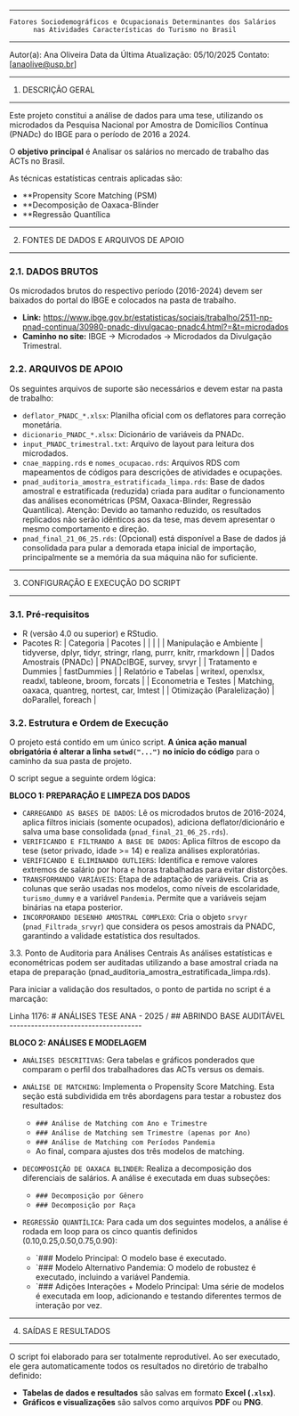 --------------------------------------------------------------------------------
    Fatores Sociodemográficos e Ocupacionais Determinantes dos Salários 
          nas Atividades Características do Turismo no Brasil
--------------------------------------------------------------------------------

Autor(a): Ana Oliveira 
Data da Última Atualização: 05/10/2025
Contato: [anaolive@usp.br]

--------------------------------------------------------------------------------
1. DESCRIÇÃO GERAL
--------------------------------------------------------------------------------

Este projeto constitui a análise de dados para uma tese, utilizando os microdados da Pesquisa Nacional por Amostra de Domicílios Contínua (PNADc) do IBGE para o período de 2016 a 2024.

O **objetivo principal** é Analisar os salários no mercado de trabalho das ACTs no Brasil.

As técnicas estatísticas centrais aplicadas são:
* **Propensity Score Matching (PSM)
* **Decomposição de Oaxaca-Blinder
* **Regressão Quantílica

--------------------------------------------------------------------------------
2. FONTES DE DADOS E ARQUIVOS DE APOIO
--------------------------------------------------------------------------------

### 2.1. DADOS BRUTOS
Os microdados brutos do respectivo período (2016-2024) devem ser baixados do portal do IBGE e colocados na pasta de trabalho.
* **Link:** https://www.ibge.gov.br/estatisticas/sociais/trabalho/2511-np-pnad-continua/30980-pnadc-divulgacao-pnadc4.html?=&t=microdados
* **Caminho no site:** IBGE -> Microdados -> Microdados da Divulgação Trimestral.

### 2.2. ARQUIVOS DE APOIO
Os seguintes arquivos de suporte são necessários e devem estar na pasta de trabalho:
* `deflator_PNADC_*.xlsx`: Planilha oficial com os deflatores para correção monetária.
* `dicionario_PNADC_*.xlsx`: Dicionário de variáveis da PNADc.
* `input_PNADC_trimestral.txt`: Arquivo de layout para leitura dos microdados.
* `cnae_mapping.rds` e `nomes_ocupacao.rds`: Arquivos RDS com mapeamentos de códigos para descrições de atividades e ocupações.
* `pnad_auditoria_amostra_estratificada_limpa.rds`: Base de dados amostral e estratificada (reduzida) criada para auditar o funcionamento das análises econométricas (PSM, Oaxaca-Blinder, Regressão Quantílica). Atenção: Devido ao tamanho reduzido, os resultados replicados não serão idênticos aos da tese, mas devem apresentar o mesmo comportamento e direção.
* `pnad_final_21_06_25.rds`: (Opcional) está disponível a Base de dados já consolidada para pular a demorada etapa inicial de importação, principalmente se a memória da sua máquina não for suficiente.

--------------------------------------------------------------------------------
3. CONFIGURAÇÃO E EXECUÇÃO DO SCRIPT
--------------------------------------------------------------------------------

### 3.1. Pré-requisitos
* R (versão 4.0 ou superior) e RStudio.
* Pacotes R:
| 	Categoria 		| 				Pacotes				   |
|				|								   |
| Manipulação e Ambiente 	| tidyverse, dplyr, tidyr, stringr, rlang, purrr, knitr, rmarkdown |
| Dados Amostrais (PNADc) 	| PNADcIBGE, survey, srvyr 					   |
| Tratamento e Dummies 		| fastDummies 							   |
| Relatório e Tabelas 		| writexl, openxlsx, readxl, tableone, broom, forcats 		   |
| Econometria e Testes 		| Matching, oaxaca, quantreg, nortest, car, lmtest 		   |
| Otimização (Paralelização) 	| doParallel, foreach						   |

### 3.2. Estrutura e Ordem de Execução
O projeto está contido em um único script. **A única ação manual obrigatória é alterar a linha `setwd("...")` no início do código** para o caminho da sua pasta de projeto.

O script segue a seguinte ordem lógica:

**BLOCO 1: PREPARAÇÃO E LIMPEZA DOS DADOS**
* `CARREGANDO AS BASES DE DADOS`: Lê os microdados brutos de 2016-2024, aplica filtros iniciais (somente ocupados), adiciona deflator/dicionário e salva uma base consolidada (`pnad_final_21_06_25.rds`).
* `VERIFICANDO E FILTRANDO A BASE DE DADOS`: Aplica filtros de escopo da tese (setor privado, idade >= 14) e realiza análises exploratórias.
* `VERIFICANDO E ELIMINANDO OUTLIERS`: Identifica e remove valores extremos de salário por hora e horas trabalhadas para evitar distorções.
* `TRANSFORMANDO VARIÁVEIS`: Etapa de adaptação de variáveis. Cria as colunas que serão usadas nos modelos, como níveis de escolaridade, `turismo_dummy` e a variável `Pandemia`. Permite que a variáveis sejam binárias na etapa posterior.
* `INCORPORANDO DESENHO AMOSTRAL COMPLEXO`: Cria o objeto `srvyr` (`pnad_Filtrada_srvyr`) que considera os pesos amostrais da PNADC, garantindo a validade estatística dos resultados.

3.3. Ponto de Auditoria para Análises Centrais
As análises estatísticas e econométricas podem ser auditadas utilizando a base amostral criada na etapa de preparação (pnad_auditoria_amostra_estratificada_limpa.rds).

Para iniciar a validação dos resultados, o ponto de partida no script é a marcação:

Linha 1176: # ANÁLISES TESE ANA - 2025 / ## ABRINDO BASE AUDITÁVEL -------------------------------------

**BLOCO 2: ANÁLISES E MODELAGEM**
* `ANÁLISES DESCRITIVAS`: Gera tabelas e gráficos ponderados que comparam o perfil dos trabalhadores das ACTs versus os demais.
* `ANÁLISE DE MATCHING`: Implementa o Propensity Score Matching. Esta seção está subdividida em três abordagens para testar a robustez dos resultados:
    * `### Análise de Matching com Ano e Trimestre`
    * `### Análise de Matching sem Trimestre (apenas por Ano)`
    * `### Análise de Matching com Períodos Pandemia`
    * Ao final, compara ajustes dos três modelos de matching.

* `DECOMPOSIÇÃO DE OAXACA BLINDER`: Realiza a decomposição dos diferenciais de salários. A análise é executada em duas subseções:
    * `### Decomposição por Gênero`
    * `### Decomposição por Raça`

* `REGRESSÃO QUANTÍLICA`: Para cada um dos seguintes modelos, a análise é rodada em loop para os cinco quantis definidos (0.10,0.25,0.50,0.75,0.90):

    * `### Modelo Principal: O modelo base é executado.
    * `### Modelo Alternativo Pandemia: O modelo de robustez é executado, incluindo a variável Pandemia.
    * `### Adições Interações + Modelo Principal: Uma série de modelos é executada em loop, adicionando e testando diferentes termos de interação por vez.

--------------------------------------------------------------------------------
4. SAÍDAS E RESULTADOS
--------------------------------------------------------------------------------

O script foi elaborado para ser totalmente reprodutível. Ao ser executado, ele gera automaticamente todos os resultados no diretório de trabalho definido:
* **Tabelas de dados e resultados** são salvas em formato **Excel (`.xlsx`)**.
* **Gráficos e visualizações** são salvos como arquivos **PDF** ou **PNG**.
